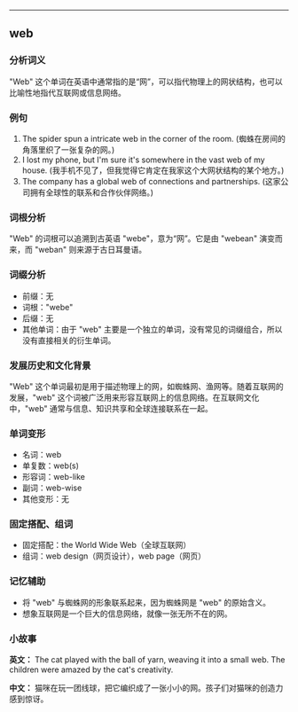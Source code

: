 
---------------
## web
### 分析词义
"Web" 这个单词在英语中通常指的是“网”，可以指代物理上的网状结构，也可以比喻性地指代互联网或信息网络。

### 例句
1. The spider spun a intricate web in the corner of the room. (蜘蛛在房间的角落里织了一张复杂的网。)
2. I lost my phone, but I'm sure it's somewhere in the vast web of my house. (我手机不见了，但我觉得它肯定在我家这个大网状结构的某个地方。)
3. The company has a global web of connections and partnerships. (这家公司拥有全球性的联系和合作伙伴网络。)

### 词根分析
"Web" 的词根可以追溯到古英语 "webe"，意为“网”。它是由 "webean" 演变而来，而 "weban" 则来源于古日耳曼语。

### 词缀分析
- 前缀：无
- 词根："webe"
- 后缀：无
- 其他单词：由于 "web" 主要是一个独立的单词，没有常见的词缀组合，所以没有直接相关的衍生单词。

### 发展历史和文化背景
"Web" 这个单词最初是用于描述物理上的网，如蜘蛛网、渔网等。随着互联网的发展，"web" 这个词被广泛用来形容互联网上的信息网络。在互联网文化中，"web" 通常与信息、知识共享和全球连接联系在一起。

### 单词变形
- 名词：web
- 单复数：web(s)
- 形容词：web-like
- 副词：web-wise
- 其他变形：无

### 固定搭配、组词
- 固定搭配：the World Wide Web（全球互联网）
- 组词：web design（网页设计），web page（网页）

### 记忆辅助
- 将 "web" 与蜘蛛网的形象联系起来，因为蜘蛛网是 "web" 的原始含义。
- 想象互联网是一个巨大的信息网络，就像一张无所不在的网。

### 小故事
**英文：** The cat played with the ball of yarn, weaving it into a small web. The children were amazed by the cat's creativity.

**中文：** 猫咪在玩一团线球，把它编织成了一张小小的网。孩子们对猫咪的创造力感到惊讶。

